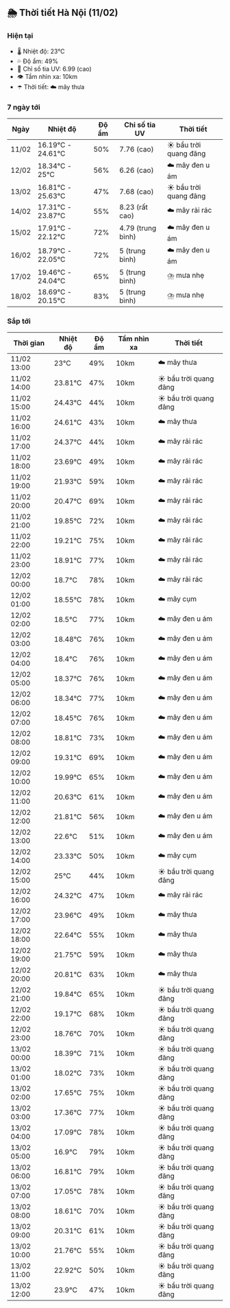 ## 🌦️ Thời tiết Hà Nội (11/02)

### Hiện tại

- 🌡️ Nhiệt độ: 23℃
- 💦 Độ ẩm: 49%
- 🌟 Chỉ số tia UV: 6.99 (cao)
- 👁️ Tầm nhìn xa: 10km
- ☂️ Thời tiết: ☁️ mây thưa

### 7 ngày tới

| Ngày | Nhiệt độ | Độ ẩm | Chỉ số tia UV | Thời tiết |
| --- | --- | --- | --- | --- |
| 11/02 | 16.19℃ - 24.61℃ | 50% | 7.76 (cao) | ☀️ bầu trời quang đãng |
| 12/02 | 18.34℃ - 25℃ | 56% | 6.26 (cao) | ☁️ mây đen u ám |
| 13/02 | 16.81℃ - 25.63℃ | 47% | 7.68 (cao) | ☀️ bầu trời quang đãng |
| 14/02 | 17.31℃ - 23.87℃ | 55% | 8.23 (rất cao) | ☁️ mây rải rác |
| 15/02 | 17.91℃ - 22.12℃ | 72% | 4.79 (trung bình) | ☁️ mây đen u ám |
| 16/02 | 18.79℃ - 22.05℃ | 72% | 5 (trung bình) | ☁️ mây đen u ám |
| 17/02 | 19.46℃ - 24.04℃ | 65% | 5 (trung bình) | ⛈️ mưa nhẹ |
| 18/02 | 18.69℃ - 20.15℃ | 83% | 5 (trung bình) | ⛈️ mưa nhẹ |

### Sắp tới

| Thời gian | Nhiệt độ | Độ ẩm | Tầm nhìn xa | Thời tiết |
| --- | --- | --- | --- | --- |
| 11/02 13:00 | 23℃ | 49% | 10km | ☁️ mây thưa |
| 11/02 14:00 | 23.81℃ | 47% | 10km | ☀️ bầu trời quang đãng |
| 11/02 15:00 | 24.43℃ | 44% | 10km | ☀️ bầu trời quang đãng |
| 11/02 16:00 | 24.61℃ | 43% | 10km | ☁️ mây thưa |
| 11/02 17:00 | 24.37℃ | 44% | 10km | ☁️ mây rải rác |
| 11/02 18:00 | 23.69℃ | 49% | 10km | ☁️ mây rải rác |
| 11/02 19:00 | 21.93℃ | 59% | 10km | ☁️ mây rải rác |
| 11/02 20:00 | 20.47℃ | 69% | 10km | ☁️ mây rải rác |
| 11/02 21:00 | 19.85℃ | 72% | 10km | ☁️ mây rải rác |
| 11/02 22:00 | 19.21℃ | 75% | 10km | ☁️ mây rải rác |
| 11/02 23:00 | 18.91℃ | 77% | 10km | ☁️ mây rải rác |
| 12/02 00:00 | 18.7℃ | 78% | 10km | ☁️ mây rải rác |
| 12/02 01:00 | 18.55℃ | 78% | 10km | ☁️ mây cụm |
| 12/02 02:00 | 18.5℃ | 77% | 10km | ☁️ mây đen u ám |
| 12/02 03:00 | 18.48℃ | 76% | 10km | ☁️ mây đen u ám |
| 12/02 04:00 | 18.4℃ | 76% | 10km | ☁️ mây đen u ám |
| 12/02 05:00 | 18.37℃ | 76% | 10km | ☁️ mây đen u ám |
| 12/02 06:00 | 18.34℃ | 77% | 10km | ☁️ mây đen u ám |
| 12/02 07:00 | 18.45℃ | 76% | 10km | ☁️ mây đen u ám |
| 12/02 08:00 | 18.81℃ | 73% | 10km | ☁️ mây đen u ám |
| 12/02 09:00 | 19.31℃ | 69% | 10km | ☁️ mây đen u ám |
| 12/02 10:00 | 19.99℃ | 65% | 10km | ☁️ mây đen u ám |
| 12/02 11:00 | 20.63℃ | 61% | 10km | ☁️ mây đen u ám |
| 12/02 12:00 | 21.81℃ | 56% | 10km | ☁️ mây đen u ám |
| 12/02 13:00 | 22.6℃ | 51% | 10km | ☁️ mây đen u ám |
| 12/02 14:00 | 23.33℃ | 50% | 10km | ☁️ mây cụm |
| 12/02 15:00 | 25℃ | 44% | 10km | ☀️ bầu trời quang đãng |
| 12/02 16:00 | 24.32℃ | 47% | 10km | ☁️ mây rải rác |
| 12/02 17:00 | 23.96℃ | 49% | 10km | ☁️ mây thưa |
| 12/02 18:00 | 22.64℃ | 55% | 10km | ☁️ mây thưa |
| 12/02 19:00 | 21.75℃ | 59% | 10km | ☁️ mây thưa |
| 12/02 20:00 | 20.81℃ | 63% | 10km | ☁️ mây thưa |
| 12/02 21:00 | 19.84℃ | 65% | 10km | ☀️ bầu trời quang đãng |
| 12/02 22:00 | 19.17℃ | 68% | 10km | ☀️ bầu trời quang đãng |
| 12/02 23:00 | 18.76℃ | 70% | 10km | ☀️ bầu trời quang đãng |
| 13/02 00:00 | 18.39℃ | 71% | 10km | ☀️ bầu trời quang đãng |
| 13/02 01:00 | 18.02℃ | 73% | 10km | ☀️ bầu trời quang đãng |
| 13/02 02:00 | 17.65℃ | 75% | 10km | ☀️ bầu trời quang đãng |
| 13/02 03:00 | 17.36℃ | 77% | 10km | ☀️ bầu trời quang đãng |
| 13/02 04:00 | 17.09℃ | 78% | 10km | ☀️ bầu trời quang đãng |
| 13/02 05:00 | 16.9℃ | 79% | 10km | ☀️ bầu trời quang đãng |
| 13/02 06:00 | 16.81℃ | 79% | 10km | ☀️ bầu trời quang đãng |
| 13/02 07:00 | 17.05℃ | 78% | 10km | ☀️ bầu trời quang đãng |
| 13/02 08:00 | 18.61℃ | 70% | 10km | ☀️ bầu trời quang đãng |
| 13/02 09:00 | 20.31℃ | 61% | 10km | ☀️ bầu trời quang đãng |
| 13/02 10:00 | 21.76℃ | 55% | 10km | ☀️ bầu trời quang đãng |
| 13/02 11:00 | 22.92℃ | 50% | 10km | ☀️ bầu trời quang đãng |
| 13/02 12:00 | 23.9℃ | 47% | 10km | ☀️ bầu trời quang đãng |
